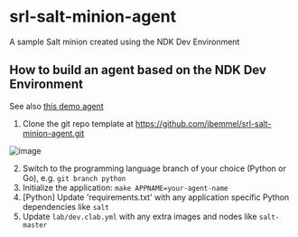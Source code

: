 # srl-salt-minion-agent
A sample Salt minion created using the NDK Dev Environment

## How to build an agent based on the NDK Dev Environment

See also [this demo agent](https://github.com/jbemmel/srl-salt-minion-agent/tree/greeter-app-go)

1. Clone the git repo template at https://github.com/jbemmel/srl-salt-minion-agent.git

![image](https://user-images.githubusercontent.com/2031627/151860775-a68854c2-9411-41c8-a148-b1497ca75070.png)

2. Switch to the programming language branch of your choice (Python or Go), e.g. ```git branch python```
3. Initialize the application: ```make APPNAME=your-agent-name```
4. [Python] Update 'requirements.txt' with any application specific Python dependencies like ```salt```
5. Update ```lab/dev.clab.yml``` with any extra images and nodes like ```salt-master```
